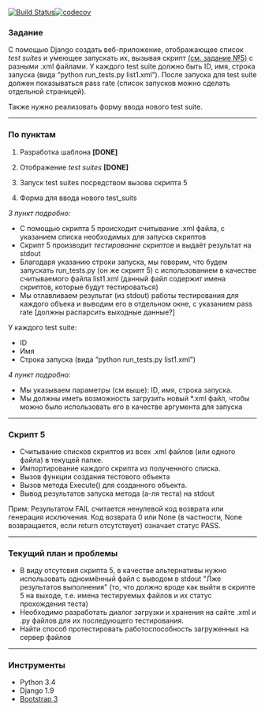 [![Build Status](https://travis-ci.org/PetrovKP/test-suites.svg?branch=master)](https://travis-ci.org/PetrovKP/test-suites)[![codecov](https://codecov.io/gh/PetrovKP/test-suites/branch/master/graph/badge.svg)](https://codecov.io/gh/PetrovKP/test-suites)

### Задание
С помощью Django создать веб-приложение, отображающее список *test suites* 
и умеющее запускать их, вызывая скрипт [(см. задание №5)](https://docs.google.com/document/d/19t4FpTjurzWBo3JUpCWCyrxyKgtHwtAVL-nV9qza7cM/edit) с разными .xml файлами. У каждого test suite должно быть ID, имя, строка запуска (вида “python run_tests.py list1.xml”). После запуска для test suite должен показываться pass rate (список запусков можно сделать отдельной страницей).

Также нужно реализовать форму ввода нового test suite.

---
### По пунктам

1) Разработка шаблона **[DONE]**

2) Отображение *test suites* **[DONE]**

3) Запуск test suites посредством вызова скрипта 5

4) Форма для ввода нового test_suits



*3 пункт подробно:*
* С помощью скрипта 5 происходит считывание .xml файла, с указанием списка необходимых для запуска скриптов
* Скрипт 5 производит *тестирование скриптов* и выдаёт результат на stdout
* Благодаря указанию строки запуска, мы говорим, что будем запускать run_tests.py (он же скрипт 5) с
использованием в качестве считываемого файла list1.xml (данный файл содержит имена скриптов, которые будут
тестироваться)
* Мы отлавливаем результат (из stdout) работы тестирования для каждого объека и выводим его в отдельном окне,
с указанием pass rate [должны распарсить выходные данные?]


У каждого test suite:
* ID
* Имя
* Строка запуска (вида “python run_tests.py list1.xml”)

*4 пункт подробно:*
* Мы указываем параметры (см выше): ID, имя, строка запуска. 
* Мы должны иметь возможность загрузить новый *.xml файл, чтобы можно было использовать его в качестве
аргумента для запуска

---
### Скрипт 5
* Считывание списков скриптов из всех .xml файлов (или одного файла) в текущей папке.
* Импортирование каждого скрипта из полученного списка.
* Вызов функции создания тестового объекта 
* Вызов метода Execute() для созданного объекта. 
* Вывод результатов запуска метода (а-ля теста) на stdout

Прим: Результатом FAIL считается ненулевой код возврата или генерация исключения. Код возврата 0 или None (в частности, None возвращается, если return отсутствует) означает статус PASS.

---
### Текущий план и проблемы
* В виду отсутсвия скрипта 5, в качестве альтернативы нужно использовать одноимённый файл с выводом в stdout 
"Лже результатов выполнения" (то, что должно вроде как выйти в скрипте 5 на выходе, т.е. имена тестируемых 
файлов и их статус прохождения теста) 
* Необходимо разработать диалог загрузки и хранения на сайте .xml и .py файлов для их последующего тестирования.
* Найти способ протестировать работоспособность загруженных на сервер файлов

---
### Инструменты

* Python  3.4
* Django  1.9
* [Bootstrap 3](https://github.com/dyve/django-bootstrap3)
